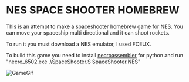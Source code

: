 # NES SPACE SHOOTER HOMEBREW
This is an attempt to make a spaceshooter homebrew game for NES. You can move your spaceship multi directional and it can shoot rockets.

To run it you must download a NES emulator, I used FCEUX.

To build this game you need to install [necroassembler](https://github.com/rdeioris/necroassembler) for python and run "necro_6502.exe .\SpaceShooter.S SpaceShooter.NES"

![GameGif](https://github.com/Ximer612/Space-Shooter-NES-Homebrew/assets/20438890/bab6d91b-b8c8-4d6d-bb2b-4872aa77bf02)
